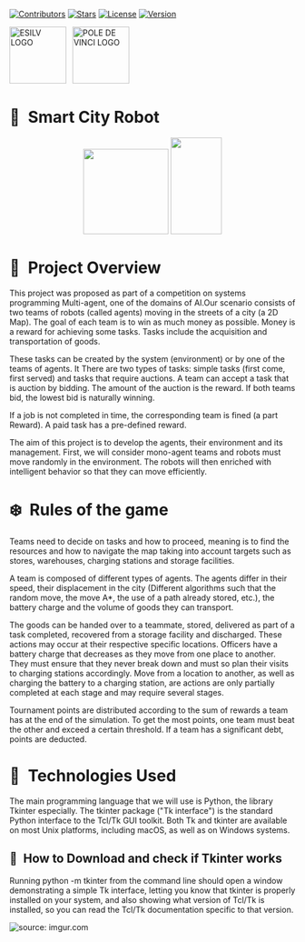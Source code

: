 <!-- Badges -->
[![Contributors][contributors-badge]][contributors-wlink]
[![Stars][stars-badge]][stars-wlink]
[![License][license-badge]][license-wlink]
[![Version][version-badge]][version-wlink]

<!-- School Logo Header -->
<img src="https://upload.wikimedia.org/wikipedia/commons/thumb/d/d1/Logo_esilv_png_blanc.png/600px-Logo_esilv_png_blanc.png" alt="ESILV LOGO" width="100" height="100"> 
<img src="https://cdn.livestorm.co/uploads/organization/avatar/458c155c-0eb6-4400-9aa5-417e61f64b3f/29eb3e3a-7095-4752-8b3a-9a6c3279b09f.png?v=1602173188" alt="POLE DE VINCI LOGO" width="100" height="100">

<!-- Project's Part 01 Header -->
# 👋 **Smart City Robot**
<div align="center">
    <img src = "https://upload.wikimedia.org/wikipedia/commons/thumb/c/c3/Python-logo-notext.svg/1869px-Python-logo-notext.svg.png"  width="150">
    <img src="https://cdn.discordapp.com/attachments/1016726123134058526/1069603350892523560/image.png" width="90" height="170">
</div>

<!-- Presenting the project -->
# 💫 **Project Overview**
    
This project was proposed as part of a competition on systems programming Multi-agent, one of the domains of AI.Our scenario consists of two teams of robots (called agents) moving in the streets of a city (a 2D Map). The goal of each team is to win as much money as possible. Money is a reward for achieving some
tasks. Tasks include the acquisition and transportation of goods. 

These tasks can be created by the system (environment) or by one of the teams of agents. It
There are two types of tasks: simple tasks (first come, first served) and tasks that require auctions. A team can accept a task that is
auction by bidding. The amount of the auction is the reward. If both teams bid, the lowest bid is naturally winning. 

If a job is not completed in time, the corresponding team is fined (a part Reward). A paid task has a pre-defined reward.

The aim of this project is to develop the agents, their environment and its management. 
First, we will consider mono-agent teams and robots must move randomly in the environment. 
The robots will then enriched with intelligent behavior so that they can move efficiently.

# ❄️ **Rules of the game**

Teams need to decide on tasks and how to proceed, meaning is to find the resources and how to navigate the map taking into account targets such as stores, warehouses, charging stations and storage facilities. 

A team is composed of different types of agents. The agents differ in their speed, their displacement in the city (Different algorithms such that the random move, the move A*, the use of a path already stored, etc.), the battery charge and the volume of goods they can transport. 

The goods can be handed over to a teammate, stored, delivered as part of a task completed, recovered from a storage facility and discharged. These actions may occur at their respective specific locations. Officers have a battery charge that decreases as they move from one place to another. They must ensure that they never break down and must so plan their visits to charging stations accordingly. Move from a location to another, as well as charging the battery to a charging station, are actions are only partially completed at each stage and may require
several stages. 

Tournament points are distributed according to the sum of rewards a team has at the end of the simulation. To get the most points, one team must beat the other and exceed a certain threshold. If a team has a significant debt, points are deducted.

# 🧿 **Technologies Used**

The main programming language that we will use is Python, the library Tkinter especially.
The tkinter package ("Tk interface") is the standard Python interface to the Tcl/Tk GUI toolkit. 
Both Tk and tkinter are available on most Unix platforms, including macOS, as well as on Windows systems.

## 💎 **How to Download and check if Tkinter works**
Running python -m tkinter from the command line should open a window demonstrating a simple Tk interface, 
letting you know that tkinter is properly installed on your system, and also showing what version of Tcl/Tk is installed, 
so you can read the Tcl/Tk documentation specific to that version.

<img href="https://imgur.com/AgBLeeC"><img src="https://i.imgur.com/AgBLeeC.png" title="source: imgur.com">

<!-- Markdown Badges Variables -->
[contributors-badge]: https://img.shields.io/github/contributors/Miroshino/Smart-City-Robot.svg?style=for-the-badge
[contributors-wlink]: https://github.com/Miroshino/Smart-City-Robot/graphs/contributors

[stars-badge]: https://img.shields.io/github/stars/Miroshino/Smart-City-Robot.svg?style=for-the-badge
[stars-wlink]: https://github.com/Miroshino/Smart-City-Robot/stargazers

[license-badge]: https://img.shields.io/github/license/Miroshino/Smart-City-Robot.svg?style=for-the-badge
[license-wlink]: ttps://github.com/Miroshino/Smart-City-Robot/blob/master/LICENSE.txt

[version-badge]: https://img.shields.io/badge/Version-v1.0.0-green?style=for-the-badge
[version-wlink]: https://github.com/Miroshino/Smart-City-Robot
